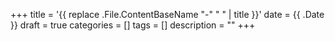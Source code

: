 +++
title = '{{ replace .File.ContentBaseName "-" " " | title }}'
date = {{ .Date }}
draft = true
categories = []
tags = []
description = ""
+++

